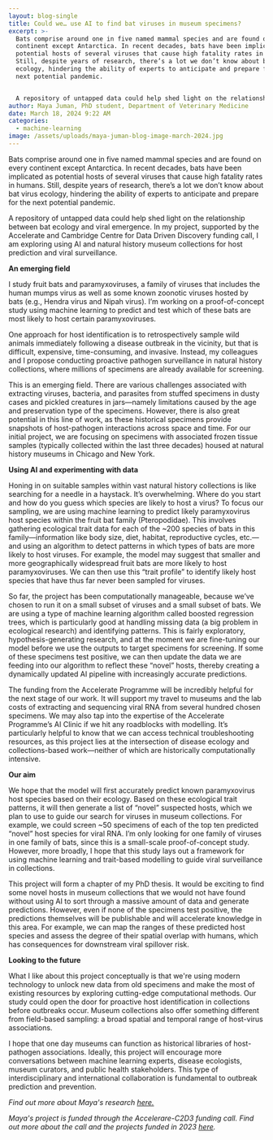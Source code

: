 ```yaml
---
layout: blog-single
title: Could we… use AI to find bat viruses in museum specimens?
excerpt: >-
  Bats comprise around one in five named mammal species and are found on every
  continent except Antarctica. In recent decades, bats have been implicated as
  potential hosts of several viruses that cause high fatality rates in humans.
  Still, despite years of research, there’s a lot we don’t know about bat virus
  ecology, hindering the ability of experts to anticipate and prepare for the
  next potential pandemic.


  A repository of untapped data could help shed light on the relationship between bat ecology and viral emergence. In my project, supported by the Accelerate and Cambridge Centre for Data Driven Discovery funding call, I am exploring using AI and natural history museum collections for host prediction and viral surveillance.
author: Maya Juman, PhD student, Department of Veterinary Medicine
date: March 18, 2024 9:22 AM
categories:
  - machine-learning
image: /assets/uploads/maya-juman-blog-image-march-2024.jpg
---
```

Bats comprise around one in five named mammal species and are found on every continent except Antarctica. In recent decades, bats have been implicated as potential hosts of several viruses that cause high fatality rates in humans. Still, despite years of research, there’s a lot we don’t know about bat virus ecology, hindering the ability of experts to anticipate and prepare for the next potential pandemic.

A repository of untapped data could help shed light on the relationship between bat ecology and viral emergence. In my project, supported by the Accelerate and Cambridge Centre for Data Driven Discovery funding call, I am exploring using AI and natural history museum collections for host prediction and viral surveillance.

**An emerging field**

I study fruit bats and paramyxoviruses, a family of viruses that includes the human mumps virus as well as some known zoonotic viruses hosted by bats (e.g., Hendra virus and Nipah virus). I’m working on a proof-of-concept study using machine learning to predict and test which of these bats are most likely to host certain paramyxoviruses. 

One approach for host identification is to retrospectively sample wild animals immediately following a disease outbreak in the vicinity, but that is difficult, expensive, time-consuming, and invasive. Instead, my colleagues and I propose conducting proactive pathogen surveillance in natural history collections, where millions of specimens are already available for screening.

This is an emerging field. There are various challenges associated with extracting viruses, bacteria, and parasites from stuffed specimens in dusty cases and pickled creatures in jars—namely limitations caused by the age and preservation type of the specimens. However, there is also great potential in this line of work, as these historical specimens provide snapshots of host-pathogen interactions across space and time. For our initial project, we are focusing on specimens with associated frozen tissue samples (typically collected within the last three decades) housed at natural history museums in Chicago and New York.

**Using AI and experimenting with data**

Honing in on suitable samples within vast natural history collections is like searching for a needle in a haystack. It’s overwhelming. Where do you start and how do you guess which species are likely to host a virus? To focus our sampling, we are using machine learning to predict likely paramyxovirus host species within the fruit bat family (Pteropodidae). This involves gathering ecological trait data for each of the ~200 species of bats in this family—information like body size, diet, habitat, reproductive cycles, etc.—and using an algorithm to detect patterns in which types of bats are more likely to host viruses. For example, the model may suggest that smaller and more geographically widespread fruit bats are more likely to host paramyxoviruses. We can then use this “trait profile” to identify likely host species that have thus far never been sampled for viruses.

So far, the project has been computationally manageable, because we’ve chosen to run it on a small subset of viruses and a small subset of bats. We are using a type of machine learning algorithm called boosted regression trees, which is particularly good at handling missing data (a big problem in ecological research) and identifying patterns. This is fairly exploratory, hypothesis-generating research, and at the moment we are fine-tuning our model before we use the outputs to target specimens for screening. If some of these specimens test positive, we can then update the data we are feeding into our algorithm to reflect these “novel” hosts, thereby creating a dynamically updated AI pipeline with increasingly accurate predictions.

The funding from the Accelerate Programme will be incredibly helpful for the next stage of our work. It will support my travel to museums and the lab costs of extracting and sequencing viral RNA from several hundred chosen specimens. We may also tap into the expertise of the Accelerate Programme’s AI Clinic if we hit any roadblocks with modelling. It’s particularly helpful to know that we can access technical troubleshooting resources, as this project lies at the intersection of disease ecology and collections-based work—neither of which are historically computationally intensive.

**Our aim**

We hope that the model will first accurately predict known paramyxovirus host species based on their ecology. Based on these ecological trait patterns, it will then generate a list of “novel” suspected hosts, which we plan to use to guide our search for viruses in museum collections. For example, we could screen ~50 specimens of each of the top ten predicted “novel” host species for viral RNA. I’m only looking for one family of viruses in one family of bats, since this is a small-scale proof-of-concept study. However, more broadly, I hope that this study lays out a framework for using machine learning and trait-based modelling to guide viral surveillance in collections.

This project will form a chapter of my PhD thesis. It would be exciting to find some novel hosts in museum collections that we would not have found without using AI to sort through a massive amount of data and generate predictions. However, even if none of the specimens test positive, the predictions themselves will be publishable and will accelerate knowledge in this area. For example, we can map the ranges of these predicted host species and assess the degree of their spatial overlap with humans, which has consequences for downstream viral spillover risk.

**Looking to the future**

What I like about this project conceptually is that we're using modern technology to unlock new data from old specimens and make the most of existing resources by exploring cutting-edge computational methods.
Our study could open the door for proactive host identification in collections before outbreaks occur. Museum collections also offer something different from field-based sampling: a broad spatial and temporal range of host-virus associations. 

I hope that one day museums can function as historical libraries of host-pathogen associations. Ideally, this project will encourage more conversations between machine learning experts, disease ecologists, museum curators, and public health stakeholders. This type of interdisciplinary and international collaboration is fundamental to outbreak prediction and prevention.

*F﻿ind out more about Maya's research [here.](https://mayajuman.github.io/)*

*M﻿aya's project is funded through the Accelerare-C2D3 funding call. Find out more about the call and the projects funded in 2023 [here](https://acceleratescience.github.io/news/2023-10-26-pursuing-innovative-applications-of-ai-in-research-and-real-world-contexts-%E2%80%93-announcing-our-2023-projects.html).*